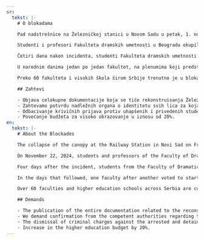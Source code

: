 ```yaml
---
sr:
  tekst: |-
    # O blokadama

    Pad nadstrešnice na Železničkoj stanici u Novom Sadu u petak, 1. novembra 2024. u 11:52, usmrtio je 15 ljudi. Smrt nevinih izazvala je kolektivnu tugu. Građani su na ulicama zastajali u 11.52 kako bi petnaestominutnom tišinom odali počast žrtvama. Građani Srbije se i dalje redovno okupljaju u različitim mestima u Srbiji, uvek u isto vreme, u 11:52.

    Studenti i profesori Fakulteta dramskih umetnosti u Beogradu okupili su se 22. novembra 2024. godine, u neposrednoj blizini fakulteta, kako bi odali počast poginulima. Tokom skupa, koji je bio unapred najavljen, studenti i profesori FDU fizički su napadnuti od strane organizovane grupe ljudi. Dvoje studenata zadobilo je lakše telesne povrede.

    Četiri dana nakon incidenta, studenti Fakulteta dramskih umetnosti stupaju u blokadu fakulteta kao rezultat nereagovanja policije i tužilaštva. Nakon što je Fakultet dramskih umetnosti stupio u blokadu, u ponedeljak 2. decembra 2024. godine blokirana je i zgrada Rektorata Univerziteta u Beogradu. Nakon FDU, u blokadu stpaju Filozofski, Filološki, Hemijski i Matematički fakultet u Beogradu.

    U narednim danima jedan po jedan fakultet, na plenumima koji predstavljaju direktno-demokratski skup na kojem mogu učestvovati svi studenti sa jednakim pravom glasa, je izglasavao blokadu.

    Preko 60 fakulteta i visokih škola širom Srbije trenutno je u blokadi.

    ## Zahtevi

    - Objava celokupne dokumentacije koja se tiče rekonstruisanja Železničke stanice u Novom Sadu koja je trenutno nedostupna javnosti.
    - Zahtevamo potvrdu nadležnih organa o identitetu svih lica za koja postoji osnovana sumnja da su fizički napala studente i profesore, kao i pokretanje krivičnih postupaka protiv njih. Takođe zahtevamo razrešenje pomenutih lica ukoliko se pokaže da su ista javni funkcioneri.
    - Odbacivanje krivičnih prijava protiv uhapšenih i privedenih studenata na protestima, kao i obustava već pokrenutih krivičnih postupaka.
    - Povećanje budžeta za visoko obrazovanje u iznosu od 20%.
en:
  tekst: |-
    # About the Blockades

    The collapse of the canopy at the Railway Station in Novi Sad on Friday, November 1, 2024, at 11:52, killed 15 people. The death of innocent victims caused collective sorrow. Citizens paused in the streets at 11:52AM to honor the victims with a 15-minute silence. People in Serbia continue to gather regularly in various locations across the country, always at the same time – 11:52.

    On November 22, 2024, students and professors of the Faculty of Dramatic Arts in Belgrade gathered near the faculty to pay tribute to the victims. During the gathering, which had been announced in advance, students and professors of the Faculty of Dramatic Arts were physically attacked by an organized group of people. Two students suffered minor injuries.

    Four days after the incident, students from the Faculty of Dramatic Arts initiated a blockade of the faculty in response to the lack of action from the police and the prosecutor's office. After the Faculty of Dramatic Arts began its blockade, the building of the Rectorate of the University of Belgrade was also blocked on Monday, December 2, 2024. Following the Faculty of Dramatic Arts, the Faculty of Philosophy, Faculty of Philology, Faculty of Chemistry, and Faculty of Mathematics in Belgrade also initiated blockades.

    In the days that followed, one faculty after another voted to start a blockade at plenums, which are direct-democratic assemblies where all students can participate with equal voting rights.

    Over 60 faculties and higher education schools across Serbia are currently in blockade.

    ## Demands

    - The publication of the entire documentation related to the reconstruction of the Railway Station in Novi Sad, which is currently unavailable to the public.
    - We demand confirmation from the competent authorities regarding the identity of all individuals reasonably suspected of physically assaulting students and professors, as well as the initiation of criminal proceedings against them. We also demand the dismissal of these individuals if it is proven that they are public officials.
    - The dismissal of criminal charges against the arrested and detained students at the protests, as well as the suspension of any ongoing criminal proceedings.
    - Increase in the higher education budget by 20%.
---
```

